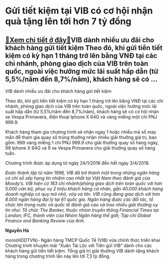 Gửi tiết kiệm tại VIB có cơ hội nhận quà tặng lên tới hơn 7 tỷ đồng
===================================================================

[:gift:Xem chi tiết ở đây:gift:](https://hddtvn.com/gui-tiet-kiem-tai-vib-co-co-hoi-nhan-qua-tang-len-toi-hon-7-ty-dong/)VIB dành nhiều ưu đãi cho khách hàng gửi tiết kiệm Theo đó, khi gửi tiền tiết kiệm có kỳ hạn 1 tháng trở lên bằng VNĐ tại các chi nhánh, phòng giao dịch của VIB trên toàn quốc, ngoài việc hưởng mức lãi suất hấp dẫn (từ 5,5%/năm đến 8,7%/năm), khách hàng sẽ có …
---------------------------------------------------------------------------------------------------------------------------------------------------------------------------------------------------------------------------------------------------------------------







 






 VIB dành nhiều ưu đãi cho khách hàng gửi tiết kiệm 


Theo đó, khi gửi tiền tiết kiệm có kỳ hạn 1 tháng trở lên bằng VNĐ tại các chi nhánh, phòng giao dịch của VIB trên toàn quốc, ngoài việc hưởng mức lãi suất hấp dẫn (từ 5,5%/năm đến 8,7%/năm), khách hàng sẽ có cơ hội nhận xe Vespa Primavera, điện thoại Iphone X 64G và vàng miếng một chỉ PNJ 999.9. 


Khách hàng tham gia chương trình sẽ nhận ngay 1 hoặc nhiều mã số may mắn để tham gia quay số trúng thưởng nhận nhiều giải thưởng giá trị, bao gồm: 999 vàng miếng 1 chỉ PNJ 999.9 cho giải thưởng quay số hàng ngày, 99 Iphone X 64G và 9 xe Vespa Primavera cho giải thưởng quay số hàng tuần. 


Chương trình được áp dụng từ ngày 24/1/2018 đến hết ngày 3/4/2018.







*Được thành lập từ năm 1996, VIB đã trở thành một trong những ngân hàng có chỉ số xếp hạng tín nhiệm cao nhất tại Việt Nam theo đánh giá của Moody’s. VIB hiện có 163 chi nhánh/phòng giao dịch trên toàn quốc với hơn 5.000 cán bộ, phục vụ 2 triệu khách hàng cá nhân, gần 40.000 khách hàng doanh nghiệp có quy mô nhỏ, vừa và lớn. VIB cũng đang giao dịch với hơn 8.000 ngân hàng đại lý tại 61 quốc gia. Ngân hàng được các đối tác, tổ chức lớn trong nước và quốc tế đánh giá cao và trao nhiều giải thưởng uy tín như: Tổ chức The Banker, thuộc nhóm truyền thông Financial Times tại London; IFC, thành viên của Nhóm Ngân hàng thế giới; Tạp chí Global Finance and Banking Review của Anh.*












**Nguyễn Hà**



more(HDDTVN)- Ngân hàng TMCP Quốc Tế (VIB) vừa chính thức triển khai Chương trình khuyến mãi “Xuân Tài Lộc với Tiền gửi VIB” dành cho các khách hàng gửi tiền tiết kiệm. Tổng giá trị giải thưởng VIB dành tặng khách hàng trong chương trình lần này lên tới 7,3 tỷ đồng.

